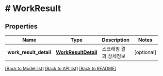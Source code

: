 # # WorkResult

## Properties

Name | Type | Description | Notes
------------ | ------------- | ------------- | -------------
**work_result_detail** | [**WorkResultDetail**](WorkResultDetail.md) | 스크래핑 결과 상세정보 | [optional]

[[Back to Model list]](../../README.md#models) [[Back to API list]](../../README.md#endpoints) [[Back to README]](../../README.md)
